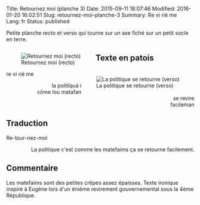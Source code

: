 Title: Retournez moi (planche 3)
Date: 2015-09-11 18:07:46
Modified: 2016-01-20 16:02:51
Slug: retournez-moi-planche-3
Summary: Re  vi  rié  me  
Lang: fr
Status: published

 Petite planche recto et verso qui tourne sur un axe fiché sur un petit socle en terre.


<figure class="image-block" style="float: left;">
  <img alt="Retournez moi (recto)" src="{static}/images/planche_3recto2.png">
  <figcaption style="max-width: 308px">Retournez moi (recto)</figcaption>
</figure>


<figure class="image-block" style="float: right;">
  <img alt="La politique se retourne (verso)" src="{static}/images/planche_3_verso.png">
  <figcaption style="max-width: 281px">La politique se retourne (verso)</figcaption>
</figure>

## Texte en patois
re  vi  rié  me

<p style="text-align:right;">
la   politïquá   i<br/>
côme lou matafan<br/>
se  revire<br/>
facileman
</p>

## Traduction
Re-tour-nez-moi


<p style="text-align:right;">La politique c'est comme les  matefaims ça se retourne facilement.</p>

## Commentaire
Les matefaims sont des petites crêpes assez épaisses.
Texte ironique inspiré à Eugène lors d'un énième revirement gouvernemental sous la 4ème République.
